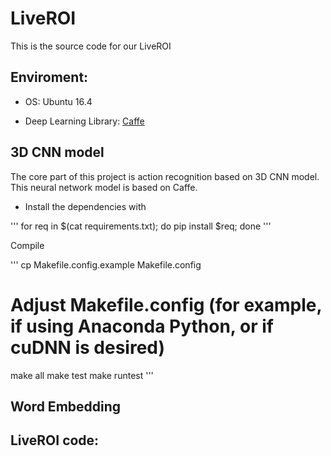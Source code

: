 # LiveROI

This is the source code for our LiveROI

## Enviroment:

- OS: Ubuntu 16.4

- Deep Learning Library: [Caffe](https://github.com/BVLC/caffe)

## 3D CNN model

The core part of this project is action recognition based on 3D CNN model. This neural network model is based on Caffe.

- Install the dependencies with

'''
for req in $(cat requirements.txt); do pip install $req; done
'''

Compile 

'''
cp Makefile.config.example Makefile.config
# Adjust Makefile.config (for example, if using Anaconda Python, or if cuDNN is desired)
make all
make test
make runtest
'''

## Word Embedding




## LiveROI code: